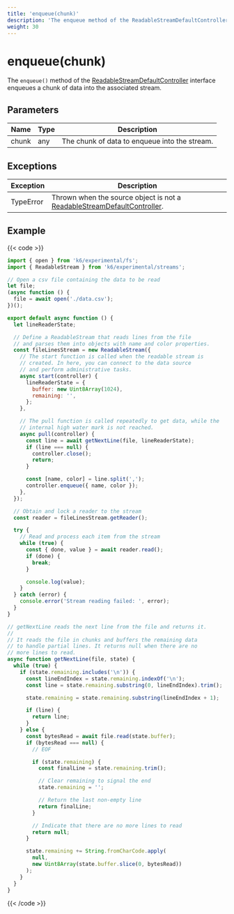 ```yaml
---
title: 'enqueue(chunk)'
description: 'The enqueue method of the ReadableStreamDefaultController interface enqueues a chunk of data into the associated stream.'
weight: 30
---
```


# enqueue(chunk)

The `enqueue()` method of the [ReadableStreamDefaultController](https://grafana.com/docs/k6/<K6_VERSION>/javascript-api/k6-experimental/streams/readablestreamdefaultcontroller) interface enqueues a chunk of data into the associated stream.

## Parameters

| Name  | Type | Description                                   |
| ----- | ---- | --------------------------------------------- |
| chunk | any  | The chunk of data to enqueue into the stream. |

## Exceptions

| Exception | Description                                                                                                                                                                                |
| --------- | ------------------------------------------------------------------------------------------------------------------------------------------------------------------------------------------ |
| TypeError | Thrown when the source object is not a [ReadableStreamDefaultController](https://grafana.com/docs/k6/<K6_VERSION>/javascript-api/k6-experimental/streams/readablestreamdefaultcontroller). |

## Example

{{< code >}}

```javascript
import { open } from 'k6/experimental/fs';
import { ReadableStream } from 'k6/experimental/streams';

// Open a csv file containing the data to be read
let file;
(async function () {
  file = await open('./data.csv');
})();

export default async function () {
  let lineReaderState;

  // Define a ReadableStream that reads lines from the file
  // and parses them into objects with name and color properties.
  const fileLinesStream = new ReadableStream({
    // The start function is called when the readable stream is
    // created. In here, you can connect to the data source
    // and perform administrative tasks.
    async start(controller) {
      lineReaderState = {
        buffer: new Uint8Array(1024),
        remaining: '',
      };
    },

    // The pull function is called repeatedly to get data, while the
    // internal high water mark is not reached.
    async pull(controller) {
      const line = await getNextLine(file, lineReaderState);
      if (line === null) {
        controller.close();
        return;
      }

      const [name, color] = line.split(',');
      controller.enqueue({ name, color });
    },
  });

  // Obtain and lock a reader to the stream
  const reader = fileLinesStream.getReader();

  try {
    // Read and process each item from the stream
    while (true) {
      const { done, value } = await reader.read();
      if (done) {
        break;
      }

      console.log(value);
    }
  } catch (error) {
    console.error('Stream reading failed: ', error);
  }
}

// getNextLine reads the next line from the file and returns it.
//
// It reads the file in chunks and buffers the remaining data
// to handle partial lines. It returns null when there are no
// more lines to read.
async function getNextLine(file, state) {
  while (true) {
    if (state.remaining.includes('\n')) {
      const lineEndIndex = state.remaining.indexOf('\n');
      const line = state.remaining.substring(0, lineEndIndex).trim();

      state.remaining = state.remaining.substring(lineEndIndex + 1);

      if (line) {
        return line;
      }
    } else {
      const bytesRead = await file.read(state.buffer);
      if (bytesRead === null) {
        // EOF

        if (state.remaining) {
          const finalLine = state.remaining.trim();

          // Clear remaining to signal the end
          state.remaining = '';

          // Return the last non-empty line
          return finalLine;
        }

        // Indicate that there are no more lines to read
        return null;
      }

      state.remaining += String.fromCharCode.apply(
        null,
        new Uint8Array(state.buffer.slice(0, bytesRead))
      );
    }
  }
}
```

{{< /code >}}
